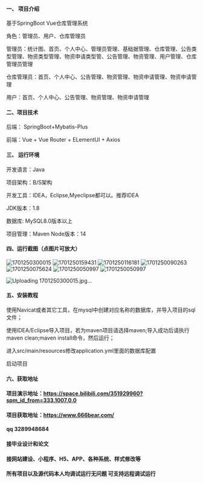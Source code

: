 

#### 一、 项目介绍
基于SpringBoot Vue仓库管理系统

角色：管理员、用户、仓库管理员

管理员：统计图、首页、个人中心、管理员管理、基础据管理、仓库管理、公告类型管理、物资类型管理、物资申请类型管、公告管理、物资管理、用户管理、仓库管理员管理

仓库管理员：首页、个人中心、公告管理、物资管理、物资申请管理、物资申请管理

用户：首页、个人中心、公告管理、物资管理、物资申请管理

#### 二、项目技术
后端： SpringBoot+Mybatis-Plus

前端：Vue + Vue Router + ELementUI + Axios

#### 三、 运行环境
开发语言：Java

项目架构：B/S架构

开发工具：IDEA，Eclipse,Myeclipse都可以。推荐IDEA

JDK版本：1.8

数据库: MySQL8.0版本以上

项目管理：Maven
Node版本：14
#### 四、运行截图（点图片可放大）


![1701250300015](https://github.com/666bears/warehouseing/assets/143094776/bd7f9b10-323f-41ed-a2c5-ca29f43b94db)
![1701250159431](https://github.com/666bears/warehouseing/assets/143094776/4fd1038d-194e-40fb-a26f-6f4968abb062)
![1701250116181](https://github.com/666bears/warehouseing/assets/143094776/add69855-42bd-4f76-ad5c-49cd077837d4)
![1701250090263](https://github.com/666bears/warehouseing/assets/143094776/b0dc60b6-b2b3-4d96-9c77-75d64cff02e8)
![1701250075624](https://github.com/666bears/warehouseing/assets/143094776/004c4cfa-60e7-427f-a1df-6b0a81ea9b94)
![1701250050997](https://github.com/666bears/warehouseing/assets/143094776/3c3589de-8dbb-4e45-b438-2d9e55b80047)
![1701250050997](https://github.com/666bears/warehouseing/assets/143094776/77038d46-b7c4-49c8-9dad-2a355a59dd27)

![Uploading 1701250300015.jpg…]()


#### 五、安装教程
使用Navicat或者其它工具，在mysql中创建对应名称的数据库，并导入项目的sql文件；

使用IDEA/Eclipse导入项目，若为maven项目请选择maven;导入成功后请执行maven clean;maven install命令，然后运行；

进入src/main/resources修改application.yml里面的数据库配置

启动项目

#### 六、获取地址
#### 项目演示地址：https://space.bilibili.com/351929960?spm_id_from=333.1007.0.0
#### 项目获取地址：https://www.666bear.com/
#### qq 3289948684
#### 接毕业设计和论文
#### 接网站建设、小程序、H5、APP、各种系统、样式修改等
#### 所有项目以及源代码本人均调试运行无问题 可支持远程调试运行




